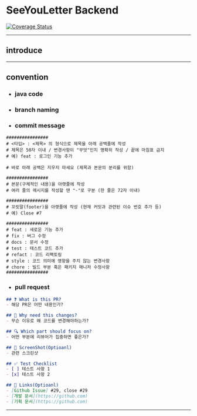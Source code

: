 # SeeYouLetter Backend
[![Coverage Status](https://coveralls.io/repos/github/seeyouletter/seeyouletter-be/badge.svg?branch=main)](https://coveralls.io/github/seeyouletter/seeyouletter-be?branch=main)
___
## introduce
___
## convention
- ### java code
- ### branch naming
- ### commit message
```text
################
# <타입> : <제목> 의 형식으로 제목을 아래 공백줄에 작성
# 제목은 50자 이내 / 변경사항이 "무엇"인지 명확히 작성 / 끝에 마침표 금지
# 예) feat : 로그인 기능 추가

# 바로 아래 공백은 지우지 마세요 (제목과 본문의 분리를 위함)

################
# 본문(구체적인 내용)을 아랫줄에 작성
# 여러 줄의 메시지를 작성할 땐 "-"로 구분 (한 줄은 72자 이내)

################
# 꼬릿말(footer)을 아랫줄에 작성 (현재 커밋과 관련된 이슈 번호 추가 등)
# 예) Close #7

################
# feat : 새로운 기능 추가
# fix : 버그 수정
# docs : 문서 수정
# test : 테스트 코드 추가
# refact : 코드 리팩토링
# style : 코드 의미에 영향을 주지 않는 변경사항
# chore : 빌드 부분 혹은 패키지 매니저 수정사항
################
```
- ### pull request
```markdown
## ❓ What is this PR?
- 해당 PR은 어떤 내용인가?

## 📝 Why need this changes?
- 무슨 이유로 왜 코드를 변경해야하는가?

## 🔍 Which part should focus on?
- 어떤 부분에 리뷰어가 집중하면 좋은가? 

## 📸 ScreenShot(Optioanl)
- 관련 스크린샷

## ✅ Test Checklist
- [ ] 테스트 사항 1
- [x] 테스트 사항 2

## 🔗 Links(Optioanl)
- [Github Issue] #29, close #29
- [개발 문서](https://github.com)
- [기획 문서](https://github.com)
```
___

